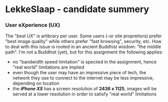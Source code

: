 # LekkeSlaap - candidate summery

### User eXperience (UX)
The "best UX" is artibrary per user. Some users (-or site propreitors) prefer "best image quality" while others prefer "fast browsing", security, etc.
How to deal with this issue is rooted in an ancient Buddhist wisdom: "the middle path".
I'm not a Buddhist (yet), but for this assignment the following applies:
- no "bandwidth speed limitation" is speciied in the assignment, hence "real world" limitations are implied
- even though the user may have an impressive piece of tech, the network they use to connect to the internet may be less impressive, depending on location
- the ***iPhone XS*** has a screen resolution of **2436 x 1125**, images will be served at a lower resolution in order to satisfy "real world" limitations

